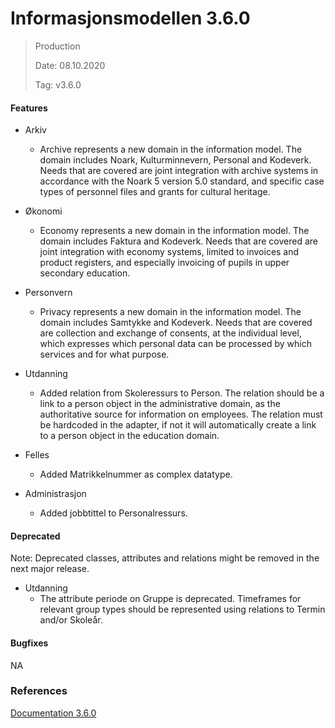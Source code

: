 # Informasjonsmodellen 3.6.0

> Production
>
> Date: 08.10.2020
>
> Tag: v3.6.0

#### Features

* Arkiv

    * Archive represents a new domain in the information model. The domain includes Noark, Kulturminnevern, Personal and Kodeverk. Needs that are covered are joint integration with archive systems in accordance with the Noark 5 version 5.0 standard, and specific case types of personnel files and grants for cultural heritage.

* Økonomi

    * Economy represents a new domain in the information model. The domain includes Faktura and Kodeverk. Needs that are covered are joint integration with economy systems, limited to invoices and product registers, and especially invoicing of pupils in upper secondary education.

* Personvern
    * Privacy represents a new domain in the information model. The domain includes Samtykke and Kodeverk. Needs that are covered are collection and exchange of consents, at the individual level, which expresses which personal data can be processed by which services and for what purpose.

* Utdanning
    * Added relation from Skoleressurs to Person. The relation should be a link to a person object in the administrative domain, as the authoritative source for information on employees. The relation must be hardcoded in the adapter, if not it will automatically create a link to a person object in the education domain.

* Felles
    * Added Matrikkelnummer as complex datatype.

* Administrasjon
    * Added jobbtittel to Personalressurs.

#### Deprecated

Note: Deprecated classes, attributes and relations might be removed in the next major release.

* Utdanning
    * The attribute periode on Gruppe is deprecated. Timeframes for relevant group types should be represented using relations to Termin and/or Skoleår.

#### Bugfixes

NA

### References

[Documentation 3.6.0](https://informasjonsmodell.felleskomponent.no/?v=v3.6.0)


